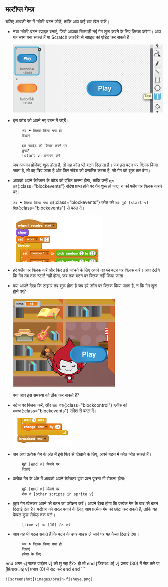 ## मल्टीप्ल गेम्ज़

चलिए आपकी गेम में 'खेलें' बटन जोड़ें, ताकि आप कई बार खेल सकें।



+ नया 'खेलें' बटन स्प्राइट बनाएं, जिसे आपका खिलाड़ी नई गेम शुरू करने के लिए क्लिक करेगा। आप यह स्वयं बना सकते हैं या Scratch लाइब्रेरी से स्प्राइट को एडिट कर सकते हैं।

	![screenshot](images/brain-play.png)

+ इस कोड को अपने नए बटन में जोड़ें।

	```blocks
		जब ⚑ क्लिक किया गया हो
		दिखाएं

		इस स्प्राईट को क्लिक करने पर
		छुपाएँ
		[start v] प्रसारण करें
	```

	जब आपका प्रोजेक्ट शुरू होता है, तो यह कोड प्ले बटन दिखाता है। जब इस बटन पर क्लिक किया जाता है, तो वह छिप जाता है और फिर संदेश को प्रसारित करता है, जो गेम को शुरू कर देगा।

+ आपको अपने कैरेक्टर के कोड को एडिट करना होगा, ताकि उन्हें `शुरू करें`{:class="blockevents"} संदेश प्राप्त होने पर गेम शुरू हो जाए, न की फ्लैग पर क्लिक करने पर।

	`जब ⚑ क्लिक किया गया हो`{:class="blockevents"} कोड को `जब मुझे [start v] मिले`{:class="blockevents"} से बदल दें।

	![screenshot](images/brain-start.png)

+ हरे फ्लैग पर क्लिक करें और फिर इसे जांचने के लिए अपने नए प्ले बटन पर क्लिक करें। आप देखेंगे कि गेम तब तक स्टार्ट नहीं होता, जब तक बटन पर क्लिक नहीं किया जाता।

+ क्या आपने देखा कि टाइमर तब शुरू होता है जब हरे फ्लैग पर क्लिक किया जाता है, न कि गेम शुरू होने पर?

	![screenshot](images/brain-timer-bug.png)

	क्या आप इस समस्या को ठीक कर सकते हैं?

+ स्टेज पर क्लिक करें, और `सब रोके`{:class="blockcontrol"} ब्लॉक को `समाप्त`{:class="blockevents"} संदेश से बदल दें।

	![screenshot](images/brain-end.png)

+ अब आप प्रत्येक गेम के अंत में इसे फिर से दिखाने के लिए, अपने बटन में कोड जोड़ सकते हैं।

	```blocks
		मुझे [end v] मिलने पर
		दिखाएं
	```

+ प्रत्येक गेम के अंत में आपको अपने कैरेक्टर द्वारा प्रश्न पूछना भी रोकना होगा:

	```blocks
		मुझे [end v] मिलने पर
		रोक दे [other scripts in sprite v]
	```

+ कुछ गेम खेलकर अपने प्ले बटन का परीक्षण करें। आपने देखा होगा कि प्रत्येक गेम के बाद प्ले बटन दिखाई देता है। परीक्षण को सरल बनाने के लिए, आप प्रत्येक गेम को छोटा कर सकते हैं, ताकि यह केवल कुछ सेकंड तक चले।

	```blocks
		[time v] पर [10] सेट करे
	```

+ आप यह भी बदल सकते हैं कि बटन के उपर माउस ले जाने पर यह कैसा दिखाई देगा।

	```blocks
		जब ⚑ क्लिक किया गया हो
		दिखाएं
		हमेशा के लिए
end
		अगर <[माउस पाइंटर v] को छू रहा है?> हो तो
end
			[फ़िशअाई v] प्रभाव (30) में सेट करे
		या
			[फ़िशअाई v] प्रभाव (0) में सेट करे
		end
		end
	```

	![screenshot](images/brain-fisheye.png)



